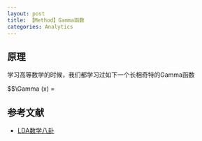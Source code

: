 ```yaml
---
layout: post
title: 【Method】Gamma函数
categories: Analytics
---
```


## 原理

学习高等数学的时候，我们都学习过如下一个长相奇特的Gamma函数

$$\Gamma (x) = 


## 参考文献

- [LDA数学八卦](http://www.flickering.cn/数学之美/2014/06/lda数学八卦lda-文本建模/)